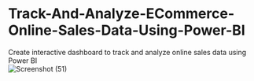 # Track-And-Analyze-ECommerce-Online-Sales-Data-Using-Power-BI
Create interactive dashboard to track and analyze online sales data using Power BI<br>
![Screenshot (51)](https://github.com/hitikkuwal/Track-And-Analyze-Online-Sales-Data-Using-Power-BI/assets/171565339/6b758811-92d0-4e6f-b617-d09c380d96d3)


